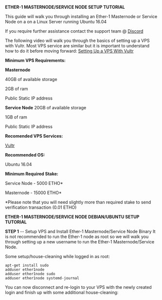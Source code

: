 **ETHER-1 MASTERNODE/SERVICE NODE SETUP TUTORIAL**

This guide will walk you through installing an Ether-1 Masternode or Service Node on a  on a Linux Server running Ubuntu 16.04

If you require further assistance contact the support team @ [Discord](https://discord.gg/Pr5rgmx)

The following video will walk you through the basics of setting up a VPS with Vultr. Most VPS service are similar but it is important to understand how to do it before moving forward: [Setting Up a VPS With Vultr](https://www.youtube.com/watch?v=jsP3K0D6ONE)


**Minimum VPS Requirements:**

**Masternode**

40GB of available storage

2GB of ram

Public Static IP address


**Service Node**
20GB of available storage

1GB of ram

Public Static IP address


**Recomended VPS Services:**

[Vultr](https://www.vultr.com/?ref=7455585)


**Recommended OS:**

Ubuntu 16.04


**Minimum Required Stake:**

Service Node - 5000 ETHO*

Masternode - 15000 ETHO*

*Please note that you will need slightly more than required stake to send verification transaction (0.01 ETHO)


**ETHER-1 MASTERNODE/SERVICE NODE DEBIAN/UBUNTU SETUP TUTORIAL**

**STEP 1** -- Setup VPS and Install Ether-1 Masternode/Service Node Binary
It is not recommended to run the Ether-1 node as root so we will walk you through setting up a new username to run the Ether-1 Masternode/Service Node.

Some setup/house-cleaning while logged in as root:
```
apt-get install sudo
adduser ether1node
adduser ether1node sudo
adduser ether1node systemd-journal
```
You can now disconnect and re-login to your VPS with the newly created login and finish up with some additional house-cleaning:
